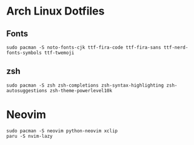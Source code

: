 # Arch Linux Dotfiles

## Fonts

```
sudo pacman -S noto-fonts-cjk ttf-fira-code ttf-fira-sans ttf-nerd-fonts-symbols ttf-twemoji
```

## zsh

```
sudo pacman -S zsh zsh-completions zsh-syntax-highlighting zsh-autosuggestions zsh-theme-powerlevel10k
```

# Neovim

```
sudo pacman -S neovim python-neovim xclip
paru -S nvim-lazy
```

